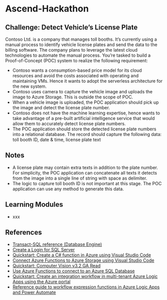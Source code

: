 # Ascend-Hackathon

## Challenge: Detect Vehicle’s License Plate

Contoso Ltd. is a company that manages toll booths. It’s currently using a manual process to identify vehicle license plates and send the data to the billing software. The company plans to leverage the latest cloud technologies to automate the manual process. You’re tasked to build a Proof-of-Concept (POC) system to realize the following requirement:
- Contoso wants a consumption-based price model for its cloud resources and avoid the costs associated with operating and maintaining VMs. Hence it wants to adopt the serverless architecture for the new system.
- Contoso uses camera to capture the vehicle image and uploads the image to Azure Storage. This is outside the scope of POC.
- When a vehicle image is uploaded, the POC application should pick up the image and detect the license plate number.
- Contoso does not have the machine learning expertise, hence wants to take advantage of a pre-built artificial intelligence service that would allow them to accurately detect license plate numbers.
- The POC application should store the detected license plate numbers into a relational database. The record should capture the following data: toll booth ID, date & time, license plate text

## Notes ##
-	A license plate may contain extra texts in addition to the plate number. For simplicity, the POC application can concatenate all texts it detects from the image into a single line of string with space as delimiter.
-	The logic to capture toll booth ID is not important at this stage. The POC application can use any method to generate this data.

## Learning Modules ##
- xxx

## References ##
- [Transact-SQL reference (Database Engine)](https://learn.microsoft.com/en-us/sql/t-sql/language-reference?view=azuresqldb-current)
- [Create a Login for SQL Server](https://learn.microsoft.com/en-us/sql/relational-databases/security/authentication-access/create-a-login?view=azuresqldb-current)
- [Quickstart: Create a C# function in Azure using Visual Studio Code](https://learn.microsoft.com/en-us/azure/azure-functions/create-first-function-vs-code-csharp?tabs=in-process)
- [Connect Azure Functions to Azure Storage using Visual Studio Code](https://learn.microsoft.com/en-us/azure/azure-functions/functions-add-output-binding-storage-queue-vs-code?pivots=programming-language-csharp&tabs=in-process)
- [Quickstart: Computer Vision v3.2 GA Read](https://learn.microsoft.com/en-us/azure/cognitive-services/computer-vision/quickstarts-sdk/client-library?tabs=visual-studio&pivots=programming-language-csharp)
- [Use Azure Functions to connect to an Azure SQL Database](https://learn.microsoft.com/en-us/azure/azure-functions/functions-scenario-database-table-cleanup)
- [Quickstart: Create an integration workflow in multi-tenant Azure Logic Apps using the Azure portal](https://learn.microsoft.com/en-us/azure/logic-apps/quickstart-create-first-logic-app-workflow)
- [Reference guide to workflow expression functions in Azure Logic Apps and Power Automate](https://learn.microsoft.com/en-us/azure/logic-apps/workflow-definition-language-functions-reference)
